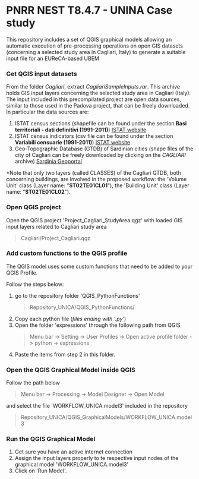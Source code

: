 # PNRR NEST T8.4.7 - UNINA Case study 

This repository includes a set of QGIS graphical models allowing an automatic execution of pre-processing operations on open GIS datasets (concerning a selected study area in Cagliari, Italy) to generate a suitable input file for an EUReCA-based UBEM

### Get QGIS input datasets
From the folder *Cagliari*, extract *CagliariSampleInputs.rar*. This archive holds GIS input layers concerning the selected study area in Cagliari (Italy). The input included in this precompilated project are open data sources, similar to those used in the Padova project, that can be freely downloaded. In particular the data sources are: 

1. ISTAT census sections (shapefile can be found under the section **Basi territoriali - dati definitivi (1991-2011)**) [ISTAT website](https://www.istat.it/it/archivio/104317#accordions)
2. ISTAT census indicators (csv file can be found under the section **Variabili censuarie (1991-2011)**) [ISTAT website](https://www.istat.it/it/archivio/104317#accordions)
3. Geo-Topographic Database (GTDB) of Sardinian cities (shape files of the city of Cagliari can be freely downloaded by clicking on the *CAGLIARI* archive) [Sardinia Geoportal](https://www.sardegnageoportale.it/index.php?xsl=2420&s=40&v=9&c=95648&na=1&n=10&esp=1&tb=14401)

*Note that only two layers (called CLASSES) of the Cagliari GTDB, both concerning buildings, are involved in the proposed workflow: the 'Volume Unit' class (Layer name: "**ST02TE01CL01**"), the 'Building Unit' class (Layer name: "**ST02TE01CL02**").

### Open QGIS project
Open the QGIS project 'Project_Cagliari_StudyArea.qgz' with loaded GIS input layers related to Cagliari study area
> Cagliari/Project_Cagliari.qgz

### Add custom functions to the QGIS profile

The QGIS model uses some custom functions that need to be added to your QGIS Profile. 

Follow the steps below:
1. go to the repository folder 'QGIS_PythonFunctions'
    > Repository_UNICA/QGIS_PythonFunctions/
2. Copy each python file (*files ending with '.py'*)
3. Open the folder 'expressions' through the following path from QGIS
   > Menu bar -> Setting -> User Profiles -> Open active profile folder -> python -> expressions
5. Paste the items from step 2 in this folder.

### Open the QGIS Graphical Model inside QGIS
Follow the path below
> Menu bar -> Processing -> Model Designer -> Open Model

and select the file 'WORKFLOW_UNICA.model3' included in the repository

> Repository_UNICA/QGIS_GraphicalModels/WORKFLOW_UNICA.model3

### Run the QGIS Graphical Model
1. Get sure you have an active internet connection
2. Assign the input layers properly to te respective input nodes of the graphical model 'WORKFLOW_UNICA.model3'
3. Click on 'Run Model'.


